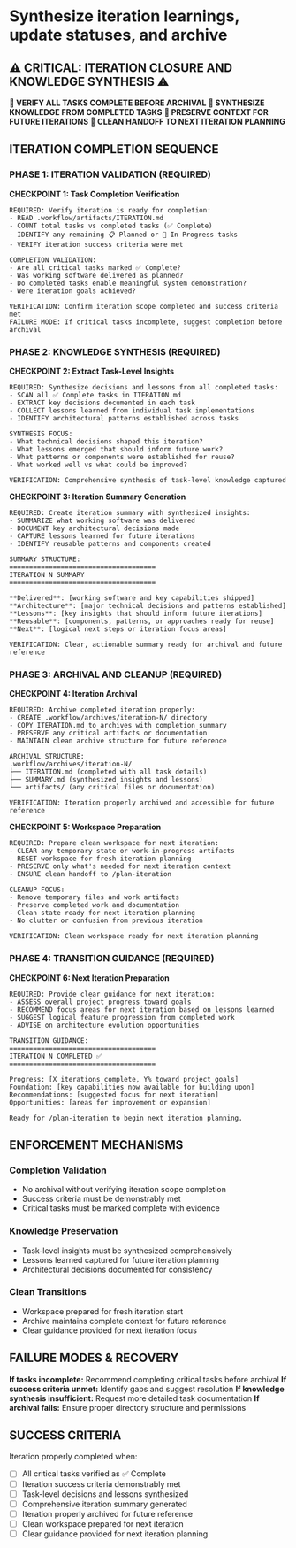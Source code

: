 # Synthesize iteration learnings, update statuses, and archive

## ⚠️ CRITICAL: ITERATION CLOSURE AND KNOWLEDGE SYNTHESIS ⚠️

**🛑 VERIFY ALL TASKS COMPLETE BEFORE ARCHIVAL** **🛑 SYNTHESIZE KNOWLEDGE FROM COMPLETED TASKS** **🛑 PRESERVE CONTEXT FOR FUTURE ITERATIONS** **🛑 CLEAN HANDOFF TO NEXT ITERATION PLANNING**

## ITERATION COMPLETION SEQUENCE

### PHASE 1: ITERATION VALIDATION (REQUIRED)

**CHECKPOINT 1: Task Completion Verification**

```
REQUIRED: Verify iteration is ready for completion:
- READ .workflow/artifacts/ITERATION.md
- COUNT total tasks vs completed tasks (✅ Complete)
- IDENTIFY any remaining 📋 Planned or 🔄 In Progress tasks
- VERIFY iteration success criteria were met

COMPLETION VALIDATION:
- Are all critical tasks marked ✅ Complete?
- Was working software delivered as planned?
- Do completed tasks enable meaningful system demonstration?
- Were iteration goals achieved?

VERIFICATION: Confirm iteration scope completed and success criteria met
FAILURE MODE: If critical tasks incomplete, suggest completion before archival
```

### PHASE 2: KNOWLEDGE SYNTHESIS (REQUIRED)

**CHECKPOINT 2: Extract Task-Level Insights**

```
REQUIRED: Synthesize decisions and lessons from all completed tasks:
- SCAN all ✅ Complete tasks in ITERATION.md
- EXTRACT key decisions documented in each task
- COLLECT lessons learned from individual task implementations
- IDENTIFY architectural patterns established across tasks

SYNTHESIS FOCUS:
- What technical decisions shaped this iteration?
- What lessons emerged that should inform future work?
- What patterns or components were established for reuse?
- What worked well vs what could be improved?

VERIFICATION: Comprehensive synthesis of task-level knowledge captured
```

**CHECKPOINT 3: Iteration Summary Generation**

```
REQUIRED: Create iteration summary with synthesized insights:
- SUMMARIZE what working software was delivered
- DOCUMENT key architectural decisions made
- CAPTURE lessons learned for future iterations
- IDENTIFY reusable patterns and components created

SUMMARY STRUCTURE:
=====================================
ITERATION N SUMMARY
=====================================

**Delivered**: [working software and key capabilities shipped]
**Architecture**: [major technical decisions and patterns established]
**Lessons**: [key insights that should inform future iterations]
**Reusable**: [components, patterns, or approaches ready for reuse]
**Next**: [logical next steps or iteration focus areas]

VERIFICATION: Clear, actionable summary ready for archival and future reference
```

### PHASE 3: ARCHIVAL AND CLEANUP (REQUIRED)

**CHECKPOINT 4: Iteration Archival**

```
REQUIRED: Archive completed iteration properly:
- CREATE .workflow/archives/iteration-N/ directory
- COPY ITERATION.md to archives with completion summary
- PRESERVE any critical artifacts or documentation
- MAINTAIN clean archive structure for future reference

ARCHIVAL STRUCTURE:
.workflow/archives/iteration-N/
├── ITERATION.md (completed with all task details)
├── SUMMARY.md (synthesized insights and lessons)
└── artifacts/ (any critical files or documentation)

VERIFICATION: Iteration properly archived and accessible for future reference
```

**CHECKPOINT 5: Workspace Preparation**

```
REQUIRED: Prepare clean workspace for next iteration:
- CLEAR any temporary state or work-in-progress artifacts
- RESET workspace for fresh iteration planning
- PRESERVE only what's needed for next iteration context
- ENSURE clean handoff to /plan-iteration

CLEANUP FOCUS:
- Remove temporary files and work artifacts
- Preserve completed work and documentation
- Clean state ready for next iteration planning
- No clutter or confusion from previous iteration

VERIFICATION: Clean workspace ready for next iteration planning
```

### PHASE 4: TRANSITION GUIDANCE (REQUIRED)

**CHECKPOINT 6: Next Iteration Preparation**

```
REQUIRED: Provide clear guidance for next iteration:
- ASSESS overall project progress toward goals
- RECOMMEND focus areas for next iteration based on lessons learned
- SUGGEST logical feature progression from completed work
- ADVISE on architecture evolution opportunities

TRANSITION GUIDANCE:
=====================================
ITERATION N COMPLETED ✅
=====================================

Progress: [X iterations complete, Y% toward project goals]
Foundation: [key capabilities now available for building upon]
Recommendations: [suggested focus for next iteration]
Opportunities: [areas for improvement or expansion]

Ready for /plan-iteration to begin next iteration planning.
```

## ENFORCEMENT MECHANISMS

### Completion Validation

- No archival without verifying iteration scope completion
- Success criteria must be demonstrably met
- Critical tasks must be marked complete with evidence

### Knowledge Preservation

- Task-level insights must be synthesized comprehensively
- Lessons learned captured for future iteration planning
- Architectural decisions documented for consistency

### Clean Transitions

- Workspace prepared for fresh iteration start
- Archive maintains complete context for future reference
- Clear guidance provided for next iteration focus

## FAILURE MODES & RECOVERY

**If tasks incomplete:** Recommend completing critical tasks before archival **If success criteria unmet:** Identify gaps and suggest resolution **If knowledge synthesis insufficient:** Request more detailed task documentation **If archival fails:** Ensure proper directory structure and permissions

## SUCCESS CRITERIA

Iteration properly completed when:

- [ ] All critical tasks verified as ✅ Complete
- [ ] Iteration success criteria demonstrably met
- [ ] Task-level decisions and lessons synthesized
- [ ] Comprehensive iteration summary generated
- [ ] Iteration properly archived for future reference
- [ ] Clean workspace prepared for next iteration
- [ ] Clear guidance provided for next iteration planning